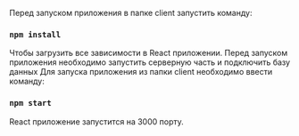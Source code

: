Перед запуском приложения в папке client запустить команду:

### `npm install`

Чтобы загрузить все зависимости в React приложении.
Перед запуском приложения необходимо запустить серверную часть и подключить базу данных
Для запуска приложения из папки client необходимо ввести команду:

### `npm start`

React приложение запустится на 3000 порту.